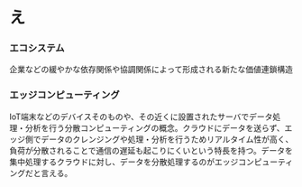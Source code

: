 # え #

### エコシステム
  企業などの緩やかな依存関係や協調関係によって形成される新たな価値連鎖構造

### エッジコンピューティング
  IoT端末などのデバイスそのものや、その近くに設置されたサーバでデータ処理・分析を行う分散コンピューティングの概念。クラウドにデータを送らず、エッジ側でデータのクレンジングや処理・分析を行うためリアルタイム性が高く、負荷が分散されることで通信の遅延も起こりにくいという特長を持つ。データを集中処理するクラウドに対し、データを分散処理するのがエッジコンピューティングだと言える。
